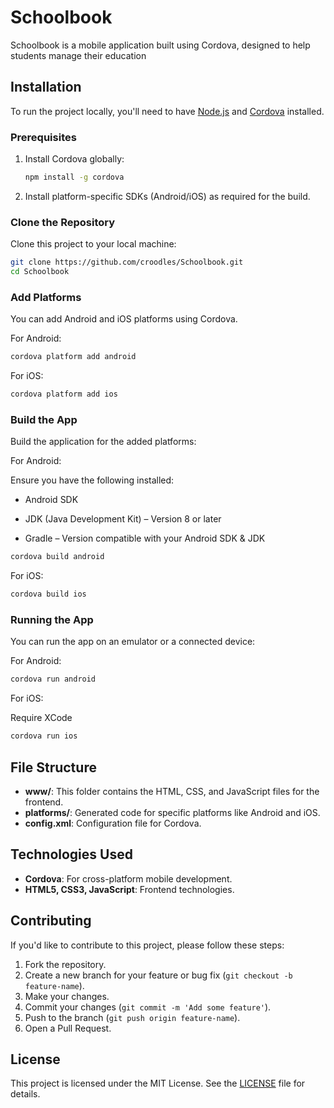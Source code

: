 
# Schoolbook

Schoolbook is a mobile application built using Cordova, designed to help students manage their education


## Installation

To run the project locally, you'll need to have [Node.js](https://nodejs.org/) and [Cordova](https://cordova.apache.org/) installed.

### Prerequisites

1. Install Cordova globally:
   ```bash
   npm install -g cordova
   ```

2. Install platform-specific SDKs (Android/iOS) as required for the build.

### Clone the Repository

Clone this project to your local machine:

```bash
git clone https://github.com/croodles/Schoolbook.git
cd Schoolbook
```

### Add Platforms

You can add Android and iOS platforms using Cordova.

For Android:
```bash
cordova platform add android
```

For iOS:
```bash
cordova platform add ios
```

### Build the App

Build the application for the added platforms:

For Android:

Ensure you have the following installed:

- Android SDK

- JDK (Java Development Kit) – Version 8 or later

- Gradle – Version compatible with your Android SDK & JDK
```bash
cordova build android
```

For iOS:
```bash
cordova build ios
```

### Running the App

You can run the app on an emulator or a connected device:

For Android:
```bash
cordova run android
```

For iOS:

Require XCode

```bash
cordova run ios
```

## File Structure

- **www/**: This folder contains the HTML, CSS, and JavaScript files for the frontend.
- **platforms/**: Generated code for specific platforms like Android and iOS.
- **config.xml**: Configuration file for Cordova.

## Technologies Used

- **Cordova**: For cross-platform mobile development.
- **HTML5, CSS3, JavaScript**: Frontend technologies.

## Contributing

If you'd like to contribute to this project, please follow these steps:

1. Fork the repository.
2. Create a new branch for your feature or bug fix (`git checkout -b feature-name`).
3. Make your changes.
4. Commit your changes (`git commit -m 'Add some feature'`).
5. Push to the branch (`git push origin feature-name`).
6. Open a Pull Request.

## License

This project is licensed under the MIT License. See the [LICENSE](LICENSE) file for details.
